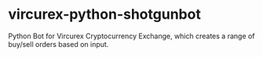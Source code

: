 vircurex-python-shotgunbot
==========================

Python Bot for Vircurex Cryptocurrency Exchange, which creates a range of buy/sell orders based on input.
